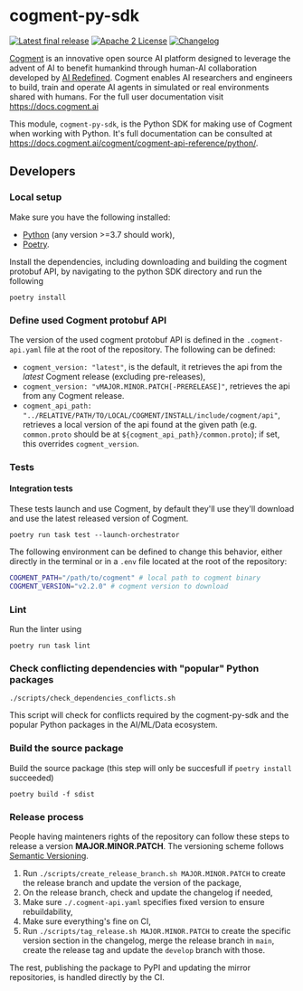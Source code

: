 # cogment-py-sdk

[![Latest final release](https://img.shields.io/pypi/v/cogment?style=flat-square)](https://pypi.org/project/cogment/) [![Apache 2 License](https://img.shields.io/badge/license-Apache%202-green?style=flat-square)](./LICENSE) [![Changelog](https://img.shields.io/badge/-Changelog%20-blueviolet?style=flat-square)](./CHANGELOG.md)

[Cogment](https://cogment.ai) is an innovative open source AI platform designed to leverage the advent of AI to benefit humankind through human-AI collaboration developed by [AI Redefined](https://ai-r.com). Cogment enables AI researchers and engineers to build, train and operate AI agents in simulated or real environments shared with humans. For the full user documentation visit <https://docs.cogment.ai>

This module, `cogment-py-sdk`, is the Python SDK for making use of Cogment when working with Python. It's full documentation can be consulted at <https://docs.cogment.ai/cogment/cogment-api-reference/python/>.

## Developers

### Local setup

Make sure you have the following installed:

- [Python](https://www.python.org) (any version >=3.7 should work),
- [Poetry](https://python-poetry.org).

Install the dependencies, including downloading and building the cogment protobuf API, by navigating to the python SDK directory and run the following

```
poetry install
```

### Define used Cogment protobuf API

The version of the used cogment protobuf API is defined in the `.cogment-api.yaml` file at the root of the repository. The following can be defined:

- `cogment_version: "latest"`, is the default, it retrieves the api from the _latest_ Cogment release (excluding pre-releases),
- `cogment_version: "vMAJOR.MINOR.PATCH[-PRERELEASE]"`, retrieves the api from any Cogment release.
- `cogment_api_path: "../RELATIVE/PATH/TO/LOCAL/COGMENT/INSTALL/include/cogment/api"`, retrieves a local version of the api found at the given path (e.g. `common.proto` should be at `${cogment_api_path}/common.proto`); if set, this overrides `cogment_version`.

### Tests

#### Integration tests

These tests launch and use Cogment, by default they'll use they'll download and use the latest released version of Cogment.

```console
poetry run task test --launch-orchestrator
```

The following environment can be defined to change this behavior, either directly in the terminal or in a `.env` file located at the root of the repository:

```bash
COGMENT_PATH="/path/to/cogment" # local path to cogment binary
COGMENT_VERSION="v2.2.0" # cogment version to download
```

### Lint

Run the linter using

```console
poetry run task lint
```

### Check conflicting dependencies with "popular" Python packages

```console
./scripts/check_dependencies_conflicts.sh
```

This script will check for conflicts required by the cogment-py-sdk and the popular Python packages in the AI/ML/Data ecosystem.

### Build the source package

Build the source package (this step will only be succesfull if `poetry install` succeeded)

```console
poetry build -f sdist
```

### Release process

People having mainteners rights of the repository can follow these steps to release a version **MAJOR.MINOR.PATCH**. The versioning scheme follows [Semantic Versioning](http://semver.org/spec/v2.0.0.html).

1. Run `./scripts/create_release_branch.sh MAJOR.MINOR.PATCH` to create the release branch and update the version of the package,
2. On the release branch, check and update the changelog if needed,
3. Make sure `./.cogment-api.yaml` specifies fixed version to ensure rebuildability,
4. Make sure everything's fine on CI,
5. Run `./scripts/tag_release.sh MAJOR.MINOR.PATCH` to create the specific version section in the changelog, merge the release branch in `main`, create the release tag and update the `develop` branch with those.

The rest, publishing the package to PyPI and updating the mirror repositories, is handled directly by the CI.
